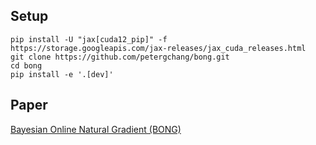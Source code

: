 ## Setup

```
pip install -U "jax[cuda12_pip]" -f https://storage.googleapis.com/jax-releases/jax_cuda_releases.html
git clone https://github.com/petergchang/bong.git
cd bong
pip install -e '.[dev]'
```

## Paper

[Bayesian Online Natural Gradient (BONG)](https://arxiv.org/abs/2405.19681)

